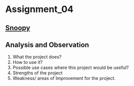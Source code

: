 # Assignment_04

## [Snoopy](https://ease.ml/components/snoopy/)

## Analysis and Observation

1. What the project does?
2. How to use it?
3. Possible use cases where this project would be useful?
4. Strengths of the project
5. Weakness/ areas of Improvement for the project.